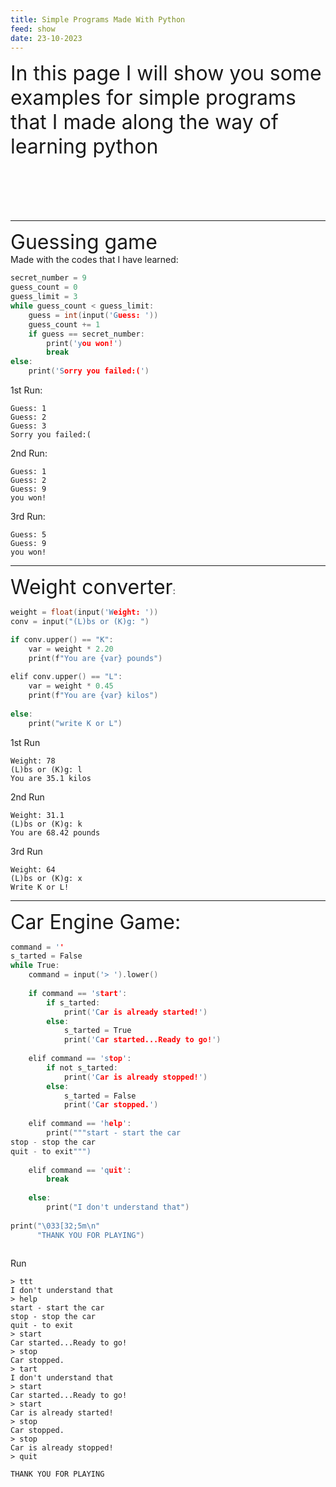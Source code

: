 ```yaml
---
title: Simple Programs Made With Python
feed: show
date: 23-10-2023
---
```

<font size="+3">In this page I will show you some examples for simple programs that I made along the way of learning python</font>
<br><br><br><br><br><br>

******
<font size="+3">Guessing game</font><br>
Made with the codes that I have learned:
```c
secret_number = 9  
guess_count = 0  
guess_limit = 3  
while guess_count < guess_limit:
    guess = int(input('Guess: '))
    guess_count += 1  
    if guess == secret_number:
        print('you won!')  
        break  
else:  
    print('Sorry you failed:(')
```
1st Run:
```
Guess: 1
Guess: 2
Guess: 3
Sorry you failed:(
```
2nd Run:
```
Guess: 1
Guess: 2
Guess: 9
you won!
```
3rd Run:
```
Guess: 5
Guess: 9
you won!
```
*******
<font size="+3">Weight converter</font>:
<br>
```c
weight = float(input('Weight: '))  
conv = input("(L)bs or (K)g: ") 

if conv.upper() == "K":  
    var = weight * 2.20  
    print(f"You are {var} pounds")  
  
elif conv.upper() == "L":  
    var = weight * 0.45  
    print(f"You are {var} kilos")  
  
else:  
    print("write K or L")

```
1st Run
```
Weight: 78
(L)bs or (K)g: l
You are 35.1 kilos
```
2nd Run
```
Weight: 31.1
(L)bs or (K)g: k
You are 68.42 pounds
```
3rd Run
```
Weight: 64
(L)bs or (K)g: x
Write K or L!
```

********
<font size="+3">Car Engine Game:</font>
<br>
```c
command = ''  
s_tarted = False  
while True:  
    command = input('> ').lower()  
     
    if command == 'start':  
        if s_tarted:  
            print('Car is already started!')
        else:  
            s_tarted = True  
            print('Car started...Ready to go!')
            
    elif command == 'stop':  
        if not s_tarted:  
            print('Car is already stopped!')
        else:  
            s_tarted = False  
            print('Car stopped.')  
            
    elif command == 'help':  
        print("""start - start the car
stop - stop the car  
quit - to exit""")  
  
    elif command == 'quit':  
        break  
        
    else:  
        print("I don't understand that")
  
print("\033[32;5m\n"  
      "THANK YOU FOR PLAYING")
      
```

Run
```
> ttt
I don't understand that
> help
start - start the car
stop - stop the car
quit - to exit
> start
Car started...Ready to go!
> stop
Car stopped.
> tart
I don't understand that
> start
Car started...Ready to go!
> start
Car is already started!
> stop
Car stopped.
> stop
Car is already stopped!
> quit

THANK YOU FOR PLAYING
```